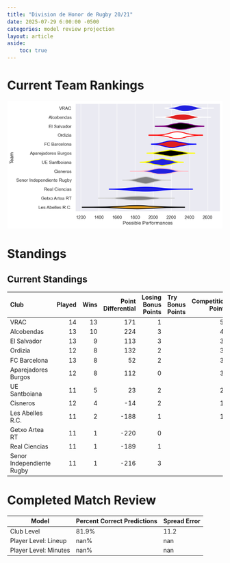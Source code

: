 ```yaml
---  
title: "Division de Honor de Rugby 20/21"  
date: 2025-07-29 6:00:00 -0500  
categories: model review projection  
layout: article  
aside:  
    toc: true  
---
```

# Current Team Rankings


![Club Rankings](plots/rankings_Division_de_Honor_de_Rugby_2021.png)
# Standings

## Current Standings


| Club                      |   Played |   Wins |   Point Differential |   Losing Bonus Points | Try Bonus Points   |   Competition Points |
|:--------------------------|---------:|-------:|---------------------:|----------------------:|:-------------------|---------------------:|
| VRAC                      |       14 |     13 |                  171 |                     1 |                    |                   53 |
| Alcobendas                |       13 |     10 |                  224 |                     3 |                    |                   43 |
| El Salvador               |       13 |      9 |                  113 |                     3 |                    |                   39 |
| Ordizia                   |       12 |      8 |                  132 |                     2 |                    |                   34 |
| FC Barcelona              |       13 |      8 |                   52 |                     2 |                    |                   34 |
| Aparejadores Burgos       |       12 |      8 |                  112 |                     0 |                    |                   32 |
| UE Santboiana             |       11 |      5 |                   23 |                     2 |                    |                   22 |
| Cisneros                  |       12 |      4 |                  -14 |                     2 |                    |                   18 |
| Les Abelles R.C.          |       11 |      2 |                 -188 |                     1 |                    |                   11 |
| Getxo Artea RT            |       11 |      1 |                 -220 |                     0 |                    |                    8 |
| Real Ciencias             |       11 |      1 |                 -189 |                     1 |                    |                    7 |
| Senor Independiente Rugby |       11 |      1 |                 -216 |                     3 |                    |                    7 |



# Completed Match Review


| Model | Percent Correct Predictions | Spread Error |
| ------ | ------ | ------ |
| Club Level | 81.9% | 11.2 |
| Player Level: Lineup | nan% | nan |
| Player Level: Minutes | nan% | nan |

